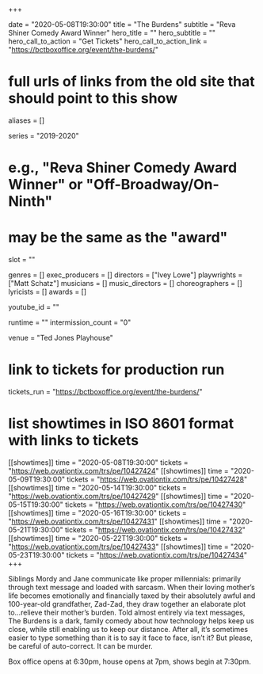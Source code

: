 +++

date = "2020-05-08T19:30:00"
title = "The Burdens"
subtitle = "Reva Shiner Comedy Award Winner"
hero_title = ""
hero_subtitle = ""
hero_call_to_action = "Get Tickets"
hero_call_to_action_link = "https://bctboxoffice.org/event/the-burdens/"

# full urls of links from the old site that should point to this show
aliases = []

series = "2019-2020"
# e.g., "Reva Shiner Comedy Award Winner" or "Off-Broadway/On-Ninth"
# may be the same as the "award"
slot = ""

genres = []
exec_producers = []
directors = ["Ivey Lowe"]
playwrights = ["Matt Schatz"]
musicians = []
music_directors = []
choreographers = []
lyricists = []
awards = []

youtube_id = ""

runtime = ""
intermission_count = "0"

venue = "Ted Jones Playhouse"

# link to tickets for production run
tickets_run = "https://bctboxoffice.org/event/the-burdens/"

# list showtimes in ISO 8601 format with links to tickets
[[showtimes]]
    time = "2020-05-08T19:30:00"
    tickets = "https://web.ovationtix.com/trs/pe/10427424"
[[showtimes]]
    time = "2020-05-09T19:30:00"
    tickets = "https://web.ovationtix.com/trs/pe/10427428"
[[showtimes]]
    time = "2020-05-14T19:30:00"
    tickets = "https://web.ovationtix.com/trs/pe/10427429"
[[showtimes]]
    time = "2020-05-15T19:30:00"
    tickets = "https://web.ovationtix.com/trs/pe/10427430"
[[showtimes]]
    time = "2020-05-16T19:30:00"
    tickets = "https://web.ovationtix.com/trs/pe/10427431"
[[showtimes]]
    time = "2020-05-21T19:30:00"
    tickets = "https://web.ovationtix.com/trs/pe/10427432"
[[showtimes]]
    time = "2020-05-22T19:30:00"
    tickets = "https://web.ovationtix.com/trs/pe/10427433"
[[showtimes]]
    time = "2020-05-23T19:30:00"
    tickets = "https://web.ovationtix.com/trs/pe/10427434"
+++

Siblings Mordy and Jane communicate like proper millennials: primarily through text message and loaded with sarcasm. When their loving mother’s life becomes emotionally and financially taxed by their absolutely awful and 100-year-old grandfather, Zad-Zad, they draw together an elaborate plot to…relieve their mother’s burden. Told almost entirely via text messages, The Burdens is a dark, family comedy about how technology helps keep us close, while still enabling us to keep our distance. After all, it’s sometimes easier to type something than it is to say it face to face, isn’t it? But please, be careful of auto-correct. It can be murder.

Box office opens at 6:30pm, house opens at 7pm, shows begin at 7:30pm.

